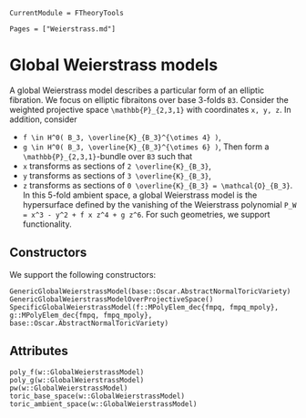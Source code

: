 ```@meta
CurrentModule = FTheoryTools
```

```@contents
Pages = ["Weierstrass.md"]
```

# Global Weierstrass models

A global Weierstrass model describes a particular form of an elliptic fibration.
We focus on elliptic fibraitons over base 3-folds ``B3``. Consider
the weighted projective space ``\mathbb{P}_{2,3,1}`` with coordinates
``x, y, z``. In addition, consider
- ``f \in H^0( B_3, \overline{K}_{B_3}^{\otimes 4} )``,
- ``g \in H^0( B_3, \overline{K}_{B_3}^{\otimes 6} )``,
Then form a ``\mathbb{P}_{2,3,1}``-bundle over ``B3`` such that
- ``x`` transforms as sections of ``2 \overline{K}_{B_3}``,
- ``y`` transforms as sections of ``3 \overline{K}_{B_3}``,
- ``z`` transforms as sections of ``0 \overline{K}_{B_3} = \mathcal{O}_{B_3}``.
In this 5-fold ambient space, a global Weierstrass model is the hypersurface defined
by the vanishing of the Weierstrass polynomial ``P_W = x^3 - y^2 + f x z^4 + g z^6``.
For such geometries, we support functionality.

## Constructors

We support the following constructors:
```@docs
GenericGlobalWeierstrassModel(base::Oscar.AbstractNormalToricVariety)
GenericGlobalWeierstrassModelOverProjectiveSpace()
SpecificGlobalWeierstrassModel(f::MPolyElem_dec{fmpq, fmpq_mpoly}, g::MPolyElem_dec{fmpq, fmpq_mpoly}, base::Oscar.AbstractNormalToricVariety)
```

## Attributes

```@docs
poly_f(w::GlobalWeierstrassModel)
poly_g(w::GlobalWeierstrassModel)
pw(w::GlobalWeierstrassModel)
toric_base_space(w::GlobalWeierstrassModel)
toric_ambient_space(w::GlobalWeierstrassModel)
```
